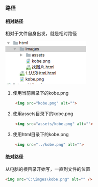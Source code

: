 ### 路径

#### 相对路径

相对于文件自身出发，就是相对路径

![](/assets/路径.png)

1. 使用当前目录下的kobe.png

   ```html
    <img src="kobe.png" alt="">
   ```

2. 使用assets目录下的kobe.png

   ```html
    <img src="assets/kobe.png" alt="">
   ```

3. 使用html目录下的kobe.png

   ```html
    <img src="../kobe.png" alt="">
   ```

#### 绝对路径

从电脑的根目录开始写，一直到文件的位置

```html
<img src="C:\imges\kobe.png" alt="" />
```